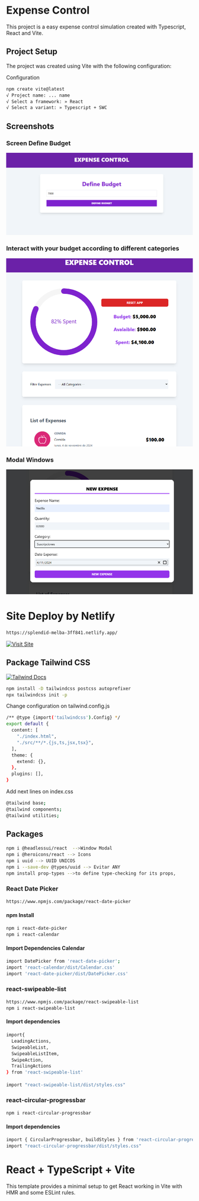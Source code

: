 # Expense Control

This project is a easy expense control simulation created with Typescript, React and Vite.


## Project Setup

The project was created using Vite with the following configuration:

Configuration
```bash
npm create vite@latest
√ Project name: ... name
√ Select a framework: » React
√ Select a variant: » Typescript + SWC
```

## Screenshots

### Screen Define Budget
<img src="public/define.png" alt="main-budget">


### Interact with your budget according to different categories
<img src="public/ExpenseControl.png" alt="main-interact">

### Modal Windows
<img src="public/modal.png" alt="main-modal">

# Site Deploy by Netlify

```bash
https://splendid-melba-3ff841.netlify.app/
```

[![Visit Site](https://img.shields.io/badge/Visit-Website-blue?style=for-the-badge)](https://splendid-melba-3ff841.netlify.app/)

## Package Tailwind CSS

[![Tailwind Docs](https://img.shields.io/badge/Docs-TailwindCSS-38B2AC?style=for-the-badge&logo=tailwindcss)](https://tailwindcss.com/docs/installation)


```bash
npm install -D tailwindcss postcss autoprefixer
npx tailwindcss init -p
```

Change configuration on tailwind.config.js
```bash
/** @type {import('tailwindcss').Config} */
export default {
  content: [
    "./index.html",
    "./src/**/*.{js,ts,jsx,tsx}",
  ],
  theme: {
    extend: {},
  },
  plugins: [],
}
```

Add next lines on index.css
```bash
@tailwind base;
@tailwind components;
@tailwind utilities;
```

## Packages

```bash
npm i @headlessui/react  -->Window Modal
npm i @heroicons/react --> Icons
npm i uuid --> UUID UNICOS
npm i --save-dev @types/uuid --> Evitar ANY
npm install prop-types -->to define type-checking for its props,
```
### React Date Picker
```bash
https://www.npmjs.com/package/react-date-picker
```

#### npm Install
```bash
npm i react-date-picker
npm i react-calendar
```

#### Import Dependencies Calendar
```bash
import DatePicker from 'react-date-picker';
import 'react-calendar/dist/Calendar.css'
import 'react-date-picker/dist/DatePicker.css'
```

### react-swipeable-list
```bash
https://www.npmjs.com/package/react-swipeable-list
npm i react-swipeable-list
```

#### Import dependencies
```bash
import{
  LeadingActions,
  SwipeableList,
  SwipeableListItem,
  SwipeAction,
  TrailingActions
} from 'react-swipeable-list'

import "react-swipeable-list/dist/styles.css"
```

### react-circular-progressbar
```bash
npm i react-circular-progressbar
```

#### Import dependencies
```bash
import { CircularProgressbar, buildStyles } from 'react-circular-progressbar'
import "react-circular-progressbar/dist/styles.css"
```


# React + TypeScript + Vite

This template provides a minimal setup to get React working in Vite with HMR and some ESLint rules.



